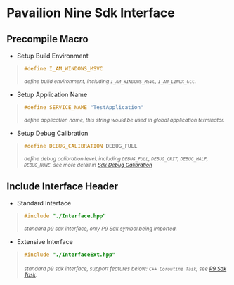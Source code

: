 **Pavailion Nine Sdk Interface**
=========

## Precompile Macro

* Setup Build Environment
> ```cpp
> #define I_AM_WINDOWS_MSVC
> ```
> <small>*define build environment, including `I_AM_WINDOWS_MSVC`, `I_AM_LINUX_GCC`.*</small>

* Setup Application Name
> ```cpp
> #define SERVICE_NAME "TestApplication"
> ```
> <small>*define application name, this string would be used in global application terminator.*</small>

* Setup Debug Calibration
> ```cpp
> #define DEBUG_CALIBRATION DEBUG_FULL
> ```
> <small>*define debug calibration level, including `DEBUG_FULL`, `DEBUG_CRIT`, `DEBUG_HALF`, `DEBUG_NONE`. see more detail in [Sdk Debug Calibration](./Sdk/Environment/DebugCalibration.hpp)*</small>

## Include Interface Header

* Standard Interface
> ```cpp
> #include "./Interface.hpp"
> ```
> <small>*standard p9 sdk interface, only P9 Sdk symbol being imported.*</small>

* Extensive Interface
> ```cpp
> #include "./InterfaceExt.hpp"
> ```
> <small>*standard p9 sdk interface, support features below:*</small>
> <small>*`C++ Coroutine Task`, see [P9 Sdk Task](./Sdk/Task/Interface.hpp).*</small>
